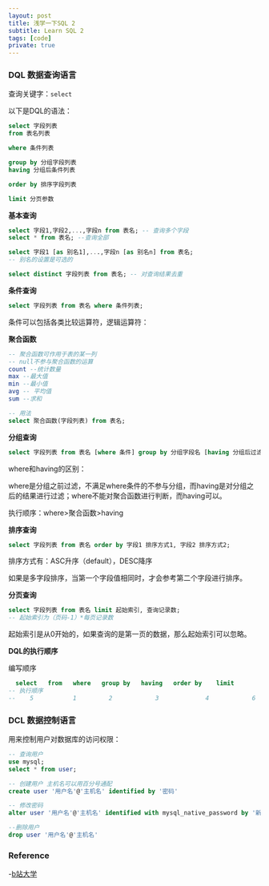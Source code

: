 ```yaml
---
layout: post
title: 浅学一下SQL 2
subtitle: Learn SQL 2
tags: [code]
private: true
---
```

 
### DQL 数据查询语言

查询关键字：`select`

以下是DQL的语法：

```sql
select 字段列表 
from 表名列表

where 条件列表

group by 分组字段列表
having 分组后条件列表

order by 排序字段列表

limit 分页参数
```

**基本查询**

```sql
select 字段1,字段2,...,字段n from 表名; -- 查询多个字段
select * from 表名; --查询全部

select 字段1 [as 别名1],...,字段n [as 别名n] from 表名;
-- 别名的设置是可选的

select distinct 字段列表 from 表名; -- 对查询结果去重
```

**条件查询**

```sql
select 字段列表 from 表名 where 条件列表;
```

条件可以包括各类比较运算符，逻辑运算符：

**聚合函数**

```sql
-- 聚合函数可作用于表的某一列
-- null不参与聚合函数的运算
count --统计数量  
max --最大值
min --最小值
avg -- 平均值
sum --求和

-- 用法
select 聚合函数(字段列表) from 表名;
```

**分组查询**

```sql
select 字段列表 from 表名 [where 条件] group by 分组字段名 [having 分组后过滤条件];
```

where和having的区别：

where是分组之前过滤，不满足where条件的不参与分组，而having是对分组之后的结果进行过滤；where不能对聚合函数进行判断，而having可以。

执行顺序：where>聚合函数>having

**排序查询**

```sql
select 字段列表 from 表名 order by 字段1 排序方式1, 字段2 排序方式2;
```

排序方式有：ASC升序（default），DESC降序

如果是多字段排序，当第一个字段值相同时，才会参考第二个字段进行排序。

**分页查询**

```sql
select 字段列表 from 表名 limit 起始索引, 查询记录数;
-- 起始索引为（页码-1）*每页记录数
```


起始索引是从0开始的，如果查询的是第一页的数据，那么起始索引可以忽略。

**DQL的执行顺序**

编写顺序

```sql
  select   from   where   group by   having   order by    limit
-- 执行顺序
--    5           1         2            3             4            6             7       
```



### DCL 数据控制语言

用来控制用户对数据库的访问权限：

```sql
-- 查询用户
use mysql;
select * from user;

-- 创建用户 主机名可以用百分号通配
create user '用户名'@'主机名' identified by '密码'

-- 修改密码
alter user '用户名'@'主机名' identified with mysql_native_password by '新密码'

--删除用户
drop user '用户名'@'主机名'
```




### Reference

-[b站大学](https://www.bilibili.com/video/BV1Kr4y1i7ru?p=14&share_source=copy_web)
